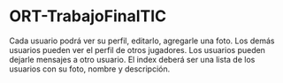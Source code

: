 # ORT-TrabajoFinalTIC
Cada usuario podrá ver su perfil, editarlo, agregarle una foto.
Los demás usuarios pueden ver el perfil de otros jugadores.
Los usuarios pueden dejarle mensajes a otro usuario. El index deberá ser una lista de los usuarios con su foto, nombre y descripción.
